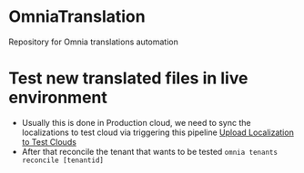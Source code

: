 # OmniaTranslation
Repository for Omnia translations automation

# Test new translated files in live environment
- Usually this is done in Production cloud, we need to sync the localizations to test cloud via triggering this pipeline [Upload Localization to Test Clouds](https://dev.azure.com/omnia-source/Omnia/_build?definitionId=295)
- After that reconcile the tenant that wants to be tested `omnia tenants reconcile [tenantid]`
